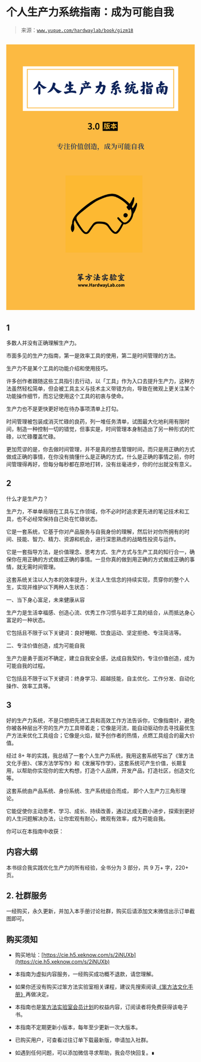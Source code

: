 # 个人生产力系统指南：成为可能自我

> 来源：[`www.yuque.com/hardwaylab/book/gizm18`](https://www.yuque.com/hardwaylab/book/gizm18)



## ![BookCover.png](img/49687f434f7167c856f50d78aaceb63a.png) 

## 1

 

多数人并没有正确理解生产力。 

市面多见的生产力指南，第一是效率工具的使用，第二是时间管理的方法。 

生产力不是某个工具的功能介绍和使用技巧。 

许多创作者跟随这些工具指引去行动，以「工具」作为入口去提升生产力，这种方法虽然轻松简单，但会被工具主义与技术主义带错方向，导致在微观上更关注某个功能操作细节，而忘记使用这个工具的初衷与使命。 

生产力也不是更快更好地在待办事项清单上打勾。 

时间管理被包装成消灭忙碌的良药，列一堆任务清单，试图最大化地利用有限时间，制造一种控制一切的错觉，但事实是，时间管理本身制造出了另一种形式的忙碌，以忙碌覆盖忙碌。 

更加荒谬的是，你去做时间管理，并不是真的想去管理时间，而只是用正确的方式做成正确的事情，在你没有搞懂什么是正确的方式，什么是正确的事情之前，你时间管理得再好，但每分每秒都在原地打转，没有丝毫进步，你的付出就没有意义。 

## 2

 

什么才是生产力？ 

生产力，不单单局限在工具与工作领域，你不必时时追求更先进的笔记技术和工具，也不必经常保持自己处在忙碌状态。 

它是一套系统，它基于你对产品服务与自我身份的理解，然后针对你所拥有的时间、技能、智力、精力、资源和机会，进行深思熟虑的战略性投资与运作。 

它是一套指导方法，是价值理念、思考方式、生产方式与生产工具的知行合一，确保你在用正确的方式做成正确的事情。一旦你真的做到用正确的方式做成正确的事情，就无需时间管理。 

这套系统关注以人为本的效率提升，关注人生信念的持续实现，贯穿你的整个人生，实现并维护以下两种人生状态： 

一、当下身心富足，未来健康从容 

生产力是生活幸福感、创造心流、优秀工作习惯与趁手工具的结合，从而抵达身心富足的一种状态。 

它包括且不限于以下关键词：良好睡眠、饮食运动、坚定拒绝、专注简洁等。 

二、专注价值创造，成为可能自我 

生产力是勇于面对不确定，建立自我安全感，达成自我契约，专注价值创造，成为可能自我的过程。 

它包括且不限于以下关键词：终身学习、超越技能，自主优化、工作分发、自动化操作、效率工具等。 

## 3

 

好的生产力系统，不是只想把先进工具和高效工作方法告诉你，它像指南针，避免你被各种层出不穷的生产力工具带着走；它像是河流，能自动驱动你去寻找最优生产方法来优化工具组合；它像是火焰，赋予创作者的热情，点燃工具组合的最大价值。 

经过 8+ 年的实践，我总结了一套个人生产力系统，我用这套系统写出了《笨方法文化手册》、《笨方法学写作》和《发展写作学》，这套系统可产生价值，长期复用，以帮助你实现你的宏大构想，打造个人品牌，开发产品，打造社区，创造文化等。 

这套系统由产品系统、身份系统、生产系统组合而成， 即个人生产力三角形理论。 

它能促使你主动思考、学习、成长、持续改善，通过达成无数小进步，探索到更好的人生问题解决办法，让你宏观有耐心，微观有效率，成为可能自我。  



你可以在本指南中收获： 

## 内容大纲

 

本书综合我实践优化生产力的所有经验，全书分为 3 部分，共 9 万+ 字，220+ 页。  



## 2\. 社群服务



一经购买，永久更新，并加入本手册讨论社群，购买后请添加文末微信出示订单截图即可。  



## 购买须知

 

+   购买地址：[https://cie.h5.xeknow.com/s/2iNUXb](https://cie.h5.xeknow.com/s/2iNUXb) 

+   本指南为虚拟内容服务，一经购买成功概不退款，请您理解。 

+   如果你还没有购买过笨方法实验室相关课程，建议先搜索阅读[《笨方法文化手册》](https://www.yuque.com/hardwaylab/book)再做决定。 

+   本指南也是[笨方法实验室会员计划](https://www.yuque.com/hardwaylab/book/bq5a1v)的权益内容，订阅读者将免费获得该电子书。 

+   本指南不定期更新小版本，每年至少更新一次大版本。 

+   已购买用户，可查看过往订单下载最新版，申请加入社群。 

+   如遇到任何问题，可以添加微信寻求帮助，我会尽快回复。∎ 

